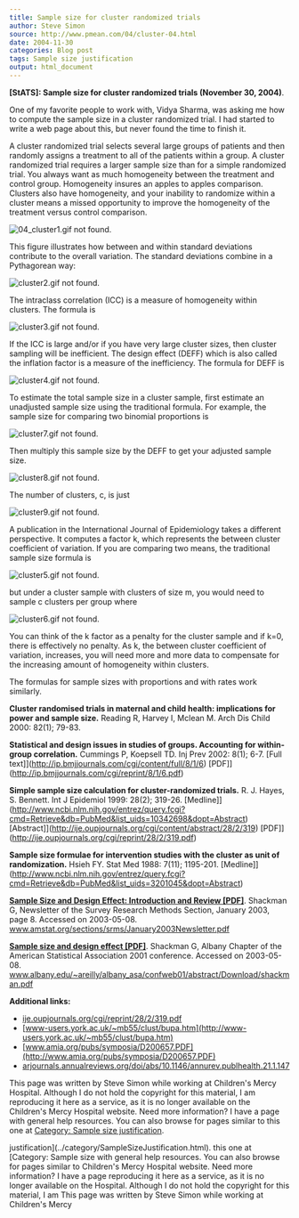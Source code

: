 ```yaml
---
title: Sample size for cluster randomized trials
author: Steve Simon
source: http://www.pmean.com/04/cluster-04.html
date: 2004-11-30
categories: Blog post
tags: Sample size justification
output: html_document
---
```

**[StATS]: Sample size for cluster randomized trials
(November 30, 2004)**.

One of my favorite people to work with, Vidya Sharma, was asking me how
to compute the sample size in a cluster randomized trial. I had started
to write a web page about this, but never found the time to finish it.

A cluster randomized trial selects several large groups of patients and
then randomly assigns a treatment to all of the patients within a group.
A cluster randomized trial requires a larger sample size than for a
simple randomized trial. You always want as much homogeneity between the
treatment and control group. Homogeneity insures an apples to apples
comparison. Clusters also have homogeneity, and your inability to
randomize within a cluster means a missed opportunity to improve the
homogeneity of the treatment versus control comparison.

![04_cluster1.gif not found.](http://www.pmean.com/images/images/04/cluster-0401.png)

This figure illustrates how between and within standard deviations
contribute to the overall variation. The standard deviations combine in
a Pythagorean way:

![cluster2.gif not found.](http://www.pmean.com/images/images/04/cluster-0402.png)

The intraclass correlation (ICC) is a measure of homogeneity within
clusters. The formula is

![cluster3.gif not found.](http://www.pmean.com/images/images/04/cluster-0403.png)

If the ICC is large and/or if you have very large cluster sizes, then
cluster sampling will be inefficient. The design effect (DEFF) which is
also called the inflation factor is a measure of the inefficiency. The
formula for DEFF is

![cluster4.gif not found.](http://www.pmean.com/images/images/04/cluster-0404.png)

To estimate the total sample size in a cluster sample, first estimate an
unadjusted sample size using the traditional formula. For example, the
sample size for comparing two binomial proportions is

![cluster7.gif not found.](http://www.pmean.com/images/images/04/cluster-0405.png)

  Then multiply this sample size by the DEFF to get your adjusted sample
size.

![cluster8.gif not found.](http://www.pmean.com/images/images/04/cluster-0406.png)

  The number of clusters, c, is just

![cluster9.gif not found.](http://www.pmean.com/images/images/04/cluster-0407.png)

A publication in the International Journal of Epidemiology takes a
different perspective. It computes a factor k, which represents the
between cluster coefficient of variation. If you are comparing two
means, the traditional sample size formula is

![cluster5.gif not found.](http://www.pmean.com/images/images/04/cluster-0408.png)

but under a cluster sample with clusters of size m, you would need to
sample c clusters per group where

![cluster6.gif not found.](http://www.pmean.com/images/images/04/cluster-0409.png)

You can think of the k factor as a penalty for the cluster sample and if
k=0, there is effectively no penalty. As k, the between cluster
coefficient of variation, increases, you will need more and more data to
compensate for the increasing amount of homogeneity within clusters.

The formulas for sample sizes with proportions and with rates work
similarly.

**Cluster randomised trials in maternal and child health: implications
for power and sample size.** Reading R, Harvey I, Mclean M. Arch Dis
Child 2000: 82(1); 79-83.

**Statistical and design issues in studies of groups. Accounting for
within-group correlation.** Cummings P, Koepsell TD. Inj Prev 2002:
8(1); 6-7. [Full
text]](http://ip.bmjjournals.com/cgi/content/full/8/1/6)
[PDF]](http://ip.bmjjournals.com/cgi/reprint/8/1/6.pdf)

**Simple sample size calculation for cluster-randomized trials.** R. J.
Hayes, S. Bennett. Int J Epidemiol 1999: 28(2); 319-26.
[Medline]](http://www.ncbi.nlm.nih.gov/entrez/query.fcgi?cmd=Retrieve&db=PubMed&list_uids=10342698&dopt=Abstract)
[Abstract]](http://ije.oupjournals.org/cgi/content/abstract/28/2/319)
[PDF]](http://ije.oupjournals.org/cgi/reprint/28/2/319.pdf)

**Sample size formulae for intervention studies with the cluster as unit
of randomization.** Hsieh FY. Stat Med 1988: 7(11); 1195-201.
[Medline]](http://www.ncbi.nlm.nih.gov/entrez/query.fcgi?cmd=Retrieve&db=PubMed&list_uids=3201045&dopt=Abstract)

**[Sample Size and Design Effect: Introduction and Review
[PDF]](http://http://www.amstat.org/sections/srms/January2003Newsletter.pdf)**.
Shackman G, Newsletter of the Survey Research Methods Section, January
2003, page 8. Accessed on 2003-05-08.
www.amstat.org/sections/srms/January2003Newsletter.pdf

**[Sample size and design effect
[PDF]](http://www.albany.edu/~areilly/albany_asa/confweb01/abstract/Download/shackman.pdf)**.
Shackman G, Albany Chapter of the American Statistical Association 2001
conference. Accessed on 2003-05-08.
www.albany.edu/~areilly/albany_asa/confweb01/abstract/Download/shackman.pdf

**Additional links:**

-   [ije.oupjournals.org/cgi/reprint/28/2/319.pdf](http://ije.oupjournals.org/cgi/reprint/28/2/319.pdf)
-   [www-users.york.ac.uk/~mb55/clust/bupa.htm](http://www-users.york.ac.uk/~mb55/clust/bupa.htm)
-   [www.amia.org/pubs/symposia/D200657.PDF](http://www.amia.org/pubs/symposia/D200657.PDF)
-   [arjournals.annualreviews.org/doi/abs/10.1146/annurev.publhealth.21.1.147](http://arjournals.annualreviews.org/doi/abs/10.1146/annurev.publhealth.21.1.147)

This page was written by Steve Simon while working at Children's Mercy
Hospital. Although I do not hold the copyright for this material, I am
reproducing it here as a service, as it is no longer available on the
Children's Mercy Hospital website. Need more information? I have a page
with general help resources. You can also browse for pages similar to
this one at [Category: Sample size
justification](../category/SampleSizeJustification.html).
<!---More--->
justification](../category/SampleSizeJustification.html).
this one at [Category: Sample size
with general help resources. You can also browse for pages similar to
Children's Mercy Hospital website. Need more information? I have a page
reproducing it here as a service, as it is no longer available on the
Hospital. Although I do not hold the copyright for this material, I am
This page was written by Steve Simon while working at Children's Mercy

<!---Do not use
**[StATS]: Sample size for cluster randomized trials
This page was written by Steve Simon while working at Children's Mercy
Hospital. Although I do not hold the copyright for this material, I am
reproducing it here as a service, as it is no longer available on the
Children's Mercy Hospital website. Need more information? I have a page
with general help resources. You can also browse for pages similar to
this one at [Category: Sample size
justification](../category/SampleSizeJustification.html).
--->

